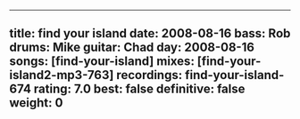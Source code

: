 
---
title: find your island
date: 2008-08-16
bass:	Rob
drums:	Mike
guitar:	Chad
day: 2008-08-16
songs: [find-your-island]
mixes: [find-your-island2-mp3-763]
recordings: find-your-island-674
rating: 7.0
best: false
definitive: false
weight: 0
---
